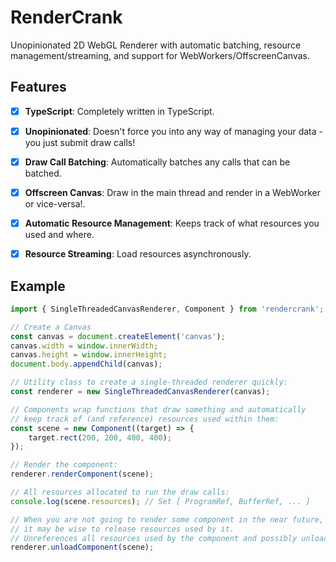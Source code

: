 RenderCrank
===========

Unopinionated 2D WebGL Renderer with automatic batching, resource management/streaming, and support
for WebWorkers/OffscreenCanvas.

Features
---------

- [x] **TypeScript**: Completely written in TypeScript.

- [x] **Unopinionated**: Doesn't force you into any way of managing your data - you just submit draw calls!

- [x] **Draw Call Batching**: Automatically batches any calls that can be batched.

- [x] **Offscreen Canvas**: Draw in the main thread and render in a WebWorker or vice-versa!.

- [x] **Automatic Resource Management**: Keeps track of what resources you used and where.

- [x] **Resource Streaming**: Load resources asynchronously.

Example
-------

```ts
import { SingleThreadedCanvasRenderer, Component } from 'rendercrank';

// Create a Canvas
const canvas = document.createElement('canvas');
canvas.width = window.innerWidth;
canvas.height = window.innerHeight;
document.body.appendChild(canvas);

// Utility class to create a single-threaded renderer quickly:
const renderer = new SingleThreadedCanvasRenderer(canvas);

// Components wrap functions that draw something and automatically
// keep track of (and reference) resources used within them:
const scene = new Component((target) => {
    target.rect(200, 200, 400, 400);
});

// Render the component:
renderer.renderComponent(scene);

// All resources allocated to run the draw calls:
console.log(scene.resources); // Set [ ProgramRef, BufferRef, ... ]

// When you are not going to render some component in the near future,
// it may be wise to release resources used by it.
// Unreferences all resources used by the component and possibly unloads them:
renderer.unloadComponent(scene);
```
